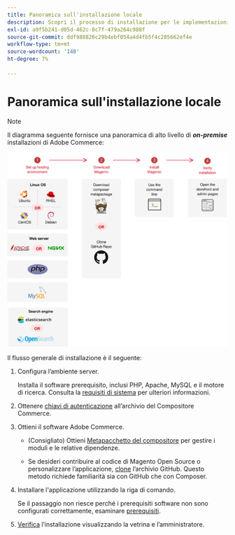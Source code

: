 ```yaml
---
title: Panoramica sull'installazione locale
description: Scopri il processo di installazione per le implementazioni locali di Adobe Commerce.
exl-id: a9f5b241-d05d-462c-8c7f-479a264c988f
source-git-commit: ddf988826c29b4ebf054a4d4fb5f4c285662ef4e
workflow-type: tm+mt
source-wordcount: '148'
ht-degree: 7%

---
```


# Panoramica sull&#39;installazione locale

>[!NOTE]
>
>Il diagramma seguente fornisce una panoramica di alto livello di _**on-premise**_ installazioni di Adobe Commerce:

![Come funziona l’installazione](../assets/installation/install-diagram-24.svg)

Il flusso generale di installazione è il seguente:

1. Configura l’ambiente server.

   Installa il software prerequisito, inclusi PHP, Apache, MySQL e il motore di ricerca. Consulta la [requisiti di sistema](system-requirements.md) per ulteriori informazioni.

1. Ottenere [chiavi di autenticazione](prerequisites/authentication-keys.md) all’archivio del Compositore Commerce.

1. Ottieni il software Adobe Commerce.

   * (Consigliato) Ottieni [Metapacchetto del compositore](composer.md) per gestire i moduli e le relative dipendenze.

   * Se desideri contribuire al codice di Magento Open Source o personalizzare l’applicazione, [clone](https://developer.adobe.com/commerce/contributor/guides/install/clone-repository/) l’archivio GitHub. Questo metodo richiede familiarità sia con GitHub che con Composer.

1. Installare l&#39;applicazione utilizzando la riga di comando.

   Se il passaggio non riesce perché i prerequisiti software non sono configurati correttamente, esaminare [prerequisiti](prerequisites/overview.md).

1. [Verifica](next-steps/verify.md) l’installazione visualizzando la vetrina e l’amministratore.
